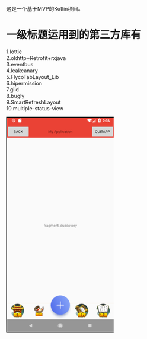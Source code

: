 这是一个基于MVP的Kotlin项目。
# 一级标题运用到的第三方库有
1.lottie<br>
2.okhttp+Retrofit+rxjava<br>
3.eventbus<br>
4.leakcanary<br>
5.FlycoTabLayout_Lib<br>
6.hipermission<br>
7.gild<br>
8.bugly<br>
9.SmartRefreshLayout<br>
10.multiple-status-view<br>

![image](https://github.com/krcm110/testKotlin/blob/master/screenshot/one.png)
